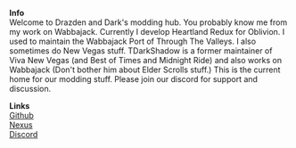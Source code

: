 __**Info**__\
Welcome to Drazden and Dark's modding hub. You probably know me from my work on Wabbajack. Currently I develop Heartland Redux for Oblivion. I used to maintain the Wabbajack Port of Through The Valleys. I also sometimes do New Vegas stuff. TDarkShadow is a former maintainer of Viva New Vegas (and Best of Times and Midnight Ride) and also works on Wabbajack (Don't bother him about Elder Scrolls stuff.) This is the current home for our modding stuff. Please join our discord for support and discussion.  

__**Links**__\
[Github](https://github.com/DrazDarkModdingHub)  
[Nexus](https://www.nexusmods.com/users/42305265?tab=about+me)  
[Discord](https://discord.gg/UCgHPE839E)  
